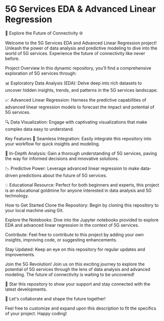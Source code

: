 # 5G Services EDA & Advanced Linear Regression
🚀 Explore the Future of Connectivity 🌐

Welcome to the 5G Services EDA and Advanced Linear Regression project! Unleash the power of data analysis and predictive modeling to dive into the world of 5G services. Experience the future of connectivity like never before.

Project Overview
In this dynamic repository, you'll find a comprehensive exploration of 5G services through:

📊 Exploratory Data Analysis (EDA): Delve deep into rich datasets to uncover hidden insights, trends, and patterns in the 5G services landscape.

📈 Advanced Linear Regression: Harness the predictive capabilities of advanced linear regression models to forecast the impact and potential of 5G services.

🔍 Data Visualization: Engage with captivating visualizations that make complex data easy to understand.

Key Features
🔗 Seamless Integration: Easily integrate this repository into your workflow for quick insights and modeling.

🧠 In-Depth Analysis: Gain a thorough understanding of 5G services, paving the way for informed decisions and innovative solutions.

📉 Predictive Power: Leverage advanced linear regression to make data-driven predictions about the future of 5G services.

💡 Educational Resource: Perfect for both beginners and experts, this project is an educational goldmine for anyone interested in data analysis and 5G technology.


How to Get Started
Clone the Repository: Begin by cloning this repository to your local machine using Git.

Explore the Notebooks: Dive into the Jupyter notebooks provided to explore EDA and advanced linear regression in the context of 5G services.

Contribute: Feel free to contribute to this project by adding your own insights, improving code, or suggesting enhancements.

Stay Updated: Keep an eye on this repository for regular updates and improvements.

Join the 5G Revolution!
Join us on this exciting journey to explore the potential of 5G services through the lens of data analysis and advanced modeling. The future of connectivity is waiting to be uncovered!

🌟 Star this repository to show your support and stay connected with the latest developments.

🤝 Let's collaborate and shape the future together!

Feel free to customize and expand upon this description to fit the specifics of your project. Happy coding!
